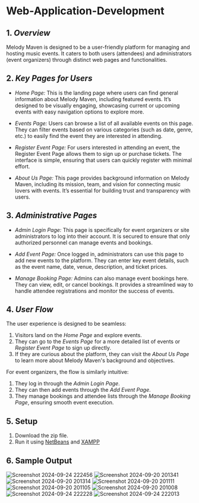 # Web-Application-Development

## 1. *Overview*
Melody Maven is designed to be a user-friendly platform for managing and hosting music events. It caters to both users (attendees) and administrators (event organizers) through distinct web pages and functionalities. 

## 2. *Key Pages for Users*

- *Home Page:* 
  This is the landing page where users can find general information about Melody Maven, including featured events. It’s designed to be visually engaging, showcasing current or upcoming events with easy navigation options to explore more.

- *Events Page:*
  Users can browse a list of all available events on this page. They can filter events based on various categories (such as date, genre, etc.) to easily find the event they are interested in attending.

- *Register Event Page:*
  For users interested in attending an event, the Register Event Page allows them to sign up or purchase tickets. The interface is simple, ensuring that users can quickly register with minimal effort.

- *About Us Page:*
  This page provides background information on Melody Maven, including its mission, team, and vision for connecting music lovers with events. It’s essential for building trust and transparency with users.

## 3. *Administrative Pages*

- *Admin Login Page:*
  This page is specifically for event organizers or site administrators to log into their account. It is secured to ensure that only authorized personnel can manage events and bookings.

- *Add Event Page:*
  Once logged in, administrators can use this page to add new events to the platform. They can enter key event details, such as the event name, date, venue, description, and ticket prices.

- *Manage Booking Page:*
  Admins can also manage event bookings here. They can view, edit, or cancel bookings. It provides a streamlined way to handle attendee registrations and monitor the success of events.

## 4. *User Flow*

The user experience is designed to be seamless:
1. Visitors land on the *Home Page* and explore events.
2. They can go to the *Events Page* for a more detailed list of events or *Register Event Page* to sign up directly.
3. If they are curious about the platform, they can visit the *About Us Page* to learn more about Melody Maven's background and objectives.

For event organizers, the flow is similarly intuitive:
1. They log in through the *Admin Login Page*.
2. They can then add events through the *Add Event Page*.
3. They manage bookings and attendee lists through the *Manage Booking Page*, ensuring smooth event execution.

## 5. Setup
1. Download the zip file.
2. Run it using [NetBeans](https://netbeans.apache.org/front/main/download/nb17/index.html) and [XAMPP](https://www.apachefriends.org/download.html)

## 6. Sample Output
![Screenshot 2024-09-24 222456](https://github.com/user-attachments/assets/433e8a00-5e76-4af3-99b3-5c3078c4a30f)
![Screenshot 2024-09-20 201341](https://github.com/user-attachments/assets/67b8a046-ffca-4486-b75d-039643783575)
![Screenshot 2024-09-20 201314](https://github.com/user-attachments/assets/454191b0-1ed3-46c6-9de7-fb8306d04ddd)
![Screenshot 2024-09-20 201111](https://github.com/user-attachments/assets/09aef10b-e309-4886-9211-e41fd9d7e7c7)
![Screenshot 2024-09-20 201105](https://github.com/user-attachments/assets/822b480c-03ec-4f0d-98d3-4f083233bbde)
![Screenshot 2024-09-20 201008](https://github.com/user-attachments/assets/33843cd2-f9b9-47ad-a14a-ac1b1827fda0)
![Screenshot 2024-09-24 222228](https://github.com/user-attachments/assets/8ebdfc38-1366-4413-94d7-157e75854293)
![Screenshot 2024-09-24 222013](https://github.com/user-attachments/assets/6f3469e8-165b-4067-a549-83589df3ee24)



